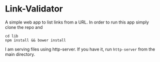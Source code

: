 # Link-Validator
A simple web app to list links from a URL. In order to run this app simply clone the repo and
```
cd lib
npm install && bower install
```
I am serving files using http-server. If you have it, run `http-server` from the main directory.
